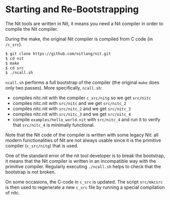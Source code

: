 # Starting and Re-Bootstrapping

The Nit tools are written in Nit, it means you need a Nit compiler in order to compile the Nit compiler.

During the make, the original Nit compiler is compiled from C code (in `/c_src`).

~~~sh
$ git clone https://github.com/nitlang/nit.git
$ cd nit
$ make
$ cd src
$ ./ncall.sh
~~~

`ncall.sh` performs a full bootstrap of the compiler (the original `make` does only two passes).
More specifically, `ncall.sh`:

* compiles nitc.nit with the compiler `c_src/nitg` so we get `src/nitc`
* compiles nitc.nit with `src/nitc` and we get `src/nitc_2`
* compiles nitc.nit with `src/nitc_2` and we get `src/nitc_3`
* compiles nitc.nit with `src/nitc_3` and we get `src/nitc_4`
* compile `examples/hello_world.nit` with `src/nitc_4` and run it to verify that `src/nitc_4` is minimally functional.

Note that the Nit code of the compiler is written with some legacy Nit: all modern functionalities of Nit are not always usable since it is the primitive compiler (`c_src/nitg`) that is used.

One of the standard error of the nit tool developer is to break the bootstrap, it means that the Nit compiler is written in an incompatible way with the primitive compiler.
Regularly executing `./ncall.sh` helps to check that the bootstrap is not broken.

On some occasions, the C-code in `c_src` is updated.
The script `src/mkcsrc` is then used to regenerate a new `c_src` file by running a special compilation of nitc.
